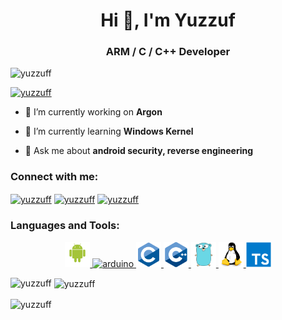 <h1 align="center">Hi 👋, I'm Yuzzuf</h1>
<h3 align="center">ARM / C / C++ Developer</h3>

<p align="left"> <img src="https://komarev.com/ghpvc/?username=yuzzuff&label=Profile%20views&color=0e75b6&style=flat" alt="yuzzuff" /> </p>

<p align="left"> <a href="https://github.com/ryo-ma/github-profile-trophy"><img src="https://github-profile-trophy.vercel.app/?username=yuzzuff" alt="yuzzuff" /></a> </p>

- 🔭 I’m currently working on **Argon**

- 🌱 I’m currently learning **Windows Kernel**

- 💬 Ask me about **android security, reverse engineering**

<h3 align="left">Connect with me:</h3>
<p align="left">
<a href="https://stackoverflow.com/users/yuzzuff" target="blank"><img align="center" src="https://raw.githubusercontent.com/rahuldkjain/github-profile-readme-generator/master/src/images/icons/Social/stack-overflow.svg" alt="yuzzuff" height="30" width="40" /></a>
<a href="https://www.hackerrank.com/yuzzuff" target="blank"><img align="center" src="https://raw.githubusercontent.com/rahuldkjain/github-profile-readme-generator/master/src/images/icons/Social/hackerrank.svg" alt="yuzzuff" height="30" width="40" /></a>
<a href="https://www.leetcode.com/yuzzuff" target="blank"><img align="center" src="https://raw.githubusercontent.com/rahuldkjain/github-profile-readme-generator/master/src/images/icons/Social/leet-code.svg" alt="yuzzuff" height="30" width="40" /></a>
</p>

<h3 align="left">Languages and Tools:</h3>
<p align="center"> <a href="https://developer.android.com" target="_blank" rel="noreferrer"> <img src="https://raw.githubusercontent.com/devicons/devicon/master/icons/android/android-original-wordmark.svg" alt="android" width="40" height="40"/> </a> <a href="https://www.arduino.cc/" target="_blank" rel="noreferrer"> <img src="https://cdn.worldvectorlogo.com/logos/arduino-1.svg" alt="arduino" width="40" height="40"/> </a> <a href="https://www.cprogramming.com/" target="_blank" rel="noreferrer"> <img src="https://raw.githubusercontent.com/devicons/devicon/master/icons/c/c-original.svg" alt="c" width="40" height="40"/> </a> <a href="https://www.w3schools.com/cpp/" target="_blank" rel="noreferrer"> <img src="https://raw.githubusercontent.com/devicons/devicon/master/icons/cplusplus/cplusplus-original.svg" alt="cplusplus" width="40" height="40"/> </a> <a href="https://golang.org" target="_blank" rel="noreferrer"> <img src="https://raw.githubusercontent.com/devicons/devicon/master/icons/go/go-original.svg" alt="go" width="40" height="40"/> </a> <a href="https://www.linux.org/" target="_blank" rel="noreferrer"> <img src="https://raw.githubusercontent.com/devicons/devicon/master/icons/linux/linux-original.svg" alt="linux" width="40" height="40"/> </a> <a href="https://www.typescriptlang.org/" target="_blank" rel="noreferrer"> <img src="https://raw.githubusercontent.com/devicons/devicon/master/icons/typescript/typescript-original.svg" alt="typescript" width="40" height="40"/> </a> </p>

<p><img align="left" src="https://github-readme-stats.vercel.app/api/top-langs?username=yuzzuff&show_icons=true&locale=en&layout=compact" alt="yuzzuff" /></p>

<p>&nbsp;<img align="center" src="https://github-readme-stats.vercel.app/api?username=yuzzuff&show_icons=true&locale=en" alt="yuzzuff" /></p>

<p><img align="center" src="https://github-readme-streak-stats.herokuapp.com/?user=yuzzuff&" alt="yuzzuff" /></p>
